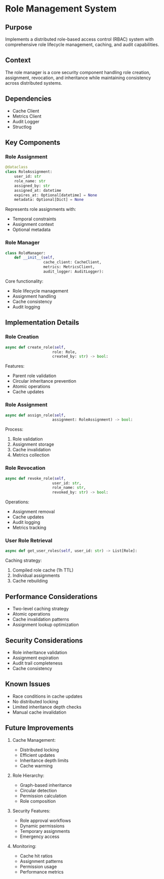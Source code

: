 # Role Management System

## Purpose

Implements a distributed role-based access control (RBAC) system with comprehensive role lifecycle management, caching, and audit capabilities.

## Context

The role manager is a core security component handling role creation, assignment, revocation, and inheritance while maintaining consistency across distributed systems.

## Dependencies

- Cache Client
- Metrics Client
- Audit Logger
- Structlog

## Key Components

### Role Assignment

```python
@dataclass
class RoleAssignment:
    user_id: str
    role_name: str
    assigned_by: str
    assigned_at: datetime
    expires_at: Optional[datetime] = None
    metadata: Optional[Dict] = None
```

Represents role assignments with:

- Temporal constraints
- Assignment context
- Optional metadata

### Role Manager

```python
class RoleManager:
    def __init__(self,
                 cache_client: CacheClient,
                 metrics: MetricsClient,
                 audit_logger: AuditLogger):
```

Core functionality:

- Role lifecycle management
- Assignment handling
- Cache consistency
- Audit logging

## Implementation Details

### Role Creation

```python
async def create_role(self,
                     role: Role,
                     created_by: str) -> bool:
```

Features:

- Parent role validation
- Circular inheritance prevention
- Atomic operations
- Cache updates

### Role Assignment

```python
async def assign_role(self,
                     assignment: RoleAssignment) -> bool:
```

Process:

1. Role validation
2. Assignment storage
3. Cache invalidation
4. Metrics collection

### Role Revocation

```python
async def revoke_role(self,
                     user_id: str,
                     role_name: str,
                     revoked_by: str) -> bool:
```

Operations:

- Assignment removal
- Cache updates
- Audit logging
- Metrics tracking

### User Role Retrieval

```python
async def get_user_roles(self, user_id: str) -> List[Role]:
```

Caching strategy:

1. Compiled role cache (1h TTL)
2. Individual assignments
3. Cache rebuilding

## Performance Considerations

- Two-level caching strategy
- Atomic operations
- Cache invalidation patterns
- Assignment lookup optimization

## Security Considerations

- Role inheritance validation
- Assignment expiration
- Audit trail completeness
- Cache consistency

## Known Issues

- Race conditions in cache updates
- No distributed locking
- Limited inheritance depth checks
- Manual cache invalidation

## Future Improvements

1. Cache Management:

   - Distributed locking
   - Efficient updates
   - Inheritance depth limits
   - Cache warming

2. Role Hierarchy:

   - Graph-based inheritance
   - Circular detection
   - Permission calculation
   - Role composition

3. Security Features:

   - Role approval workflows
   - Dynamic permissions
   - Temporary assignments
   - Emergency access

4. Monitoring:
   - Cache hit ratios
   - Assignment patterns
   - Permission usage
   - Performance metrics
